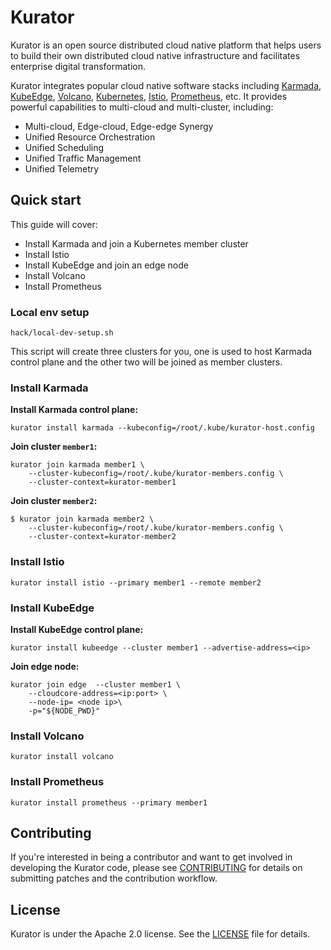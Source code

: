 # KuratorKurator is an open source distributed cloud native platform that helps users to build their own distributed cloud native infrastructure and facilitates enterprise digital transformation.Kurator integrates popular cloud native software stacks including [Karmada](https://github.com/karmada-io/karmada), [KubeEdge](https://github.com/kubeedge/kubeedge), [Volcano](https://github.com/volcano-sh/volcano), [Kubernetes](https://github.com/kubernetes/kubernetes), [Istio](https://github.com/istio/istio), [Prometheus](https://github.com/prometheus/prometheus), etc.It provides powerful capabilities to multi-cloud and multi-cluster, including:- Multi-cloud, Edge-cloud, Edge-edge Synergy- Unified Resource Orchestration- Unified Scheduling- Unified Traffic Management- Unified Telemetry## Quick startThis guide will cover:- Install Karmada and join a Kubernetes member cluster- Install Istio- Install KubeEdge and join an edge node- Install Volcano- Install Prometheus### Local env setup```consolehack/local-dev-setup.sh```This script will create three clusters for you, one is used to host Karmada control plane and the other two will be joined as member clusters.### Install Karmada**Install Karmada control plane:**```consolekurator install karmada --kubeconfig=/root/.kube/kurator-host.config```**Join cluster `member1`:**```consolekurator join karmada member1 \    --cluster-kubeconfig=/root/.kube/kurator-members.config \    --cluster-context=kurator-member1```**Join cluster `member2`:**```console$ kurator join karmada member2 \    --cluster-kubeconfig=/root/.kube/kurator-members.config \    --cluster-context=kurator-member2``` ### Install Istio```consolekurator install istio --primary member1 --remote member2```### Install KubeEdge**Install KubeEdge control plane:**```consolekurator install kubeedge --cluster member1 --advertise-address=<ip>```**Join edge node:**```consolekurator join edge  --cluster member1 \    --cloudcore-address=<ip:port> \    --node-ip= <node ip>\    -p="${NODE_PWD}"```### Install Volcano```consolekurator install volcano```### Install Prometheus```consolekurator install prometheus --primary member1```## ContributingIf you're interested in being a contributor and want to get involved indeveloping the Kurator code, please see [CONTRIBUTING](CONTRIBUTING.md) fordetails on submitting patches and the contribution workflow.## LicenseKurator is under the Apache 2.0 license. See the [LICENSE](LICENSE) file for details.